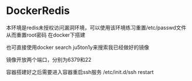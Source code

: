 # DockerRedis

本环境是redis未授权访问漏洞环境，可以使用该环境练习重置/etc/passwd文件从而重置root密码
在docker下搭建


也可直接使用docker search ju5ton1y来搜索我已经做好的镜像

镜像开放两个端口，分别为6379和22

容器搭建好之后需要进入容器重启ssh服务
/etc/init.d/ssh restart
